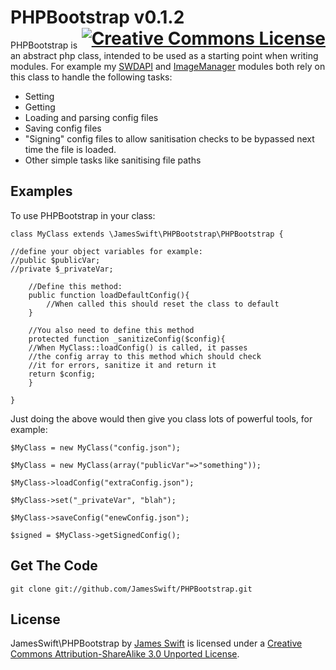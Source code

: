 <h1>
PHPBootstrap v0.1.2
<a rel="license" href="http://creativecommons.org/licenses/by-sa/3.0/deed.en_US" style="float:right;"><img alt="Creative Commons License" style="border-width:0" src="http://i.creativecommons.org/l/by-sa/3.0/88x31.png" /></a>
</h1>

PHPBootstrap is an abstract php class, intended to be used as a starting point when writing modules. 
For example my <a href="https://github.com/JamesSwift/SWDAPI">SWDAPI</a> and 
<a href="https://github.com/JamesSwift/ImageManager">ImageManager</a> modules both rely on this class 
to handle the following tasks:

- Setting
- Getting
- Loading and parsing config  files
- Saving config files
- "Signing" config files to allow sanitisation checks to be bypassed next time the file is loaded.
- Other simple tasks like sanitising file paths

## Examples

To use PHPBootstrap in your class:

    class MyClass extends \JamesSwift\PHPBootstrap\PHPBootstrap {
    
	//define your object variables for example:
	//public $publicVar;
	//private $_privateVar;
    
    	//Define this method:
    	public function loadDefaultConfig(){
    		//When called this should reset the class to default
    	}
    
    	//You also need to define this method
    	protected function _sanitizeConfig($config){
		//When MyClass::loadConfig() is called, it passes
		//the config array to this method which should check
		//it for errors, sanitize it and return it
		return $config;
    	}
    
    }


Just doing the above would then give you class lots of powerful tools, for example:

    $MyClass = new MyClass("config.json");

    $MyClass = new MyClass(array("publicVar"=>"something"));

    $MyClass->loadConfig("extraConfig.json");

    $MyClass->set("_privateVar", "blah");

    $MyClass->saveConfig("enewConfig.json");

    $signed = $MyClass->getSignedConfig();


## Get The Code

    git clone git://github.com/JamesSwift/PHPBootstrap.git


## License

<span xmlns:dct="http://purl.org/dc/terms/" property="dct:title">JamesSwift\PHPBootstrap</span> by 
<a xmlns:cc="http://creativecommons.org/ns#" href="https://github.com/JamesSwift/PHPBootstrap" property="cc:attributionName" rel="cc:attributionURL">James Swift</a>
 is licensed under a <a rel="license" href="http://creativecommons.org/licenses/by-sa/3.0/deed.en_US">Creative Commons Attribution-ShareAlike 3.0 Unported License</a>.

